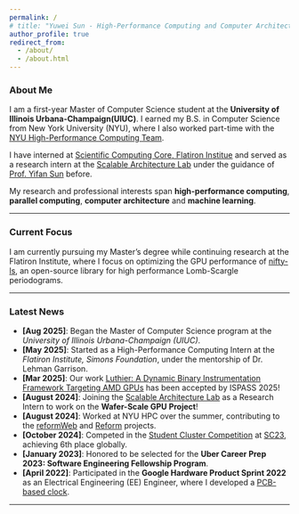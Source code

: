 ```yaml
---
permalink: /
# title: "Yuwei Sun - High-Performance Computing and Computer Architecture Enthusiast"
author_profile: true
redirect_from: 
  - /about/
  - /about.html
---
```

### About Me

I am a first-year Master of Computer Science student at the **University of Illinois Urbana-Champaign(UIUC)**. I earned my B.S. in Computer Science from New York University (NYU), where I also worked part-time with the [NYU High-Performance Computing Team](https://sites.google.com/nyu.edu/nyu-hpc/).

I have interned at [Scientific Computing Core, Flatiron Institue](https://www.simonsfoundation.org/flatiron/scientific-computing-core/) and served as a research intern at the [Scalable Architecture Lab](https://sarchlab.org/) under the guidance of [Prof. Yifan Sun](https://sarchlab.org/syifan) before. 

My research and professional interests span **high-performance computing**, **parallel computing**, **computer architecture** and **machine learning**.

---

### Current Focus

I am currently pursuing my Master’s degree while continuing research at the Flatiron Institute, where I focus on optimizing the GPU performance of [nifty-ls](https://github.com/flatironinstitute/nifty-ls), an open-source library for high performance Lomb-Scargle periodograms.

---

### Latest News
- **[Aug 2025]**: Began the Master of Computer Science program at the *University of Illinois Urbana-Champaign (UIUC)*.
- **[May 2025]**: Started as a High-Performance Computing Intern at the *Flatiron Institute, Simons Foundation*, under the mentorship of Dr. Lehman Garrison.
- **[Mar 2025]**: Our work [Luthier: A Dynamic Binary Instrumentation Framework Targeting AMD GPUs](https://ieeexplore.ieee.org/abstract/document/11096405) has been accepted by ISPASS 2025!
- **[August 2024]**: Joining the [Scalable Architecture Lab](https://sarchlab.org/) as a Research Intern to work on the **Wafer-Scale GPU Project**!
- **[August 2024]**: Worked at NYU HPC over the summer, contributing to the [reformWeb](https://github.com/gencorefacility/reformWeb) and [Reform](https://github.com/gencorefacility/reform) projects.
- **[October 2024]**: Competed in the [Student Cluster Competition](https://studentclustercompetition.us/2023/index.html) at [SC23](https://sc23.supercomputing.org/), achieving 6th place globally.
- **[January 2023]**: Honored to be selected for the **Uber Career Prep 2023: Software Engineering Fellowship Program**.
- **[April 2022]**: Participated in the **Google Hardware Product Sprint 2022** as an Electrical Engineering (EE) Engineer, where I developed a [PCB-based clock](https://github.com/YuWei-CH/RedSun_Clock).

---
